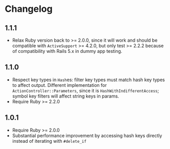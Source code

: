 # Changelog

1.1.1
-----
* Relax Ruby version back to >= 2.0.0, since it will work and should be compatible with `ActiveSupport` >= 4.2.0, but only test >= 2.2.2 because of compatibility with Rails 5.x in dummy app testing.

1.1.0
-----
* Respect key types in `Hash`es: filter key types must match hash key types to affect output. Different implementation for `ActionController::Parameters`, since it is `HashWithIndifferentAccess`; symbol key filters will affect string keys in params.
* Require Ruby >= 2.2.0

1.0.1
-----
* Require Ruby >= 2.0.0
* Substantial performance improvement by accessing hash keys directly instead of iterating with `#delete_if`
